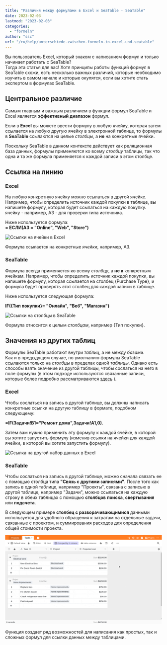 ```yaml
---
title: "Различия между формулами в Excel и SeaTable - SeaTable"
date: 2023-02-03
lastmod: "2023-02-03"
categories: 
  - "formeln"
author: "ssc"
url: "/ru/help/unterschiede-zwischen-formeln-in-excel-und-seatable"
---
```


Вы пользователь Excel, который знаком с написанием формул и только начинает работать с SeaTable?  
Тогда эта статья для вас! Хотя принципы работы функций формул в SeaTable схожи, есть несколько важных различий, которые необходимо изучить в самом начале и которые окупятся, если вы хотите стать экспертом в формулах SeaTable.

## Центральное различие

Самым главным и важным различием в функции формул SeaTable и Excel является **эффективный диапазон** формул.

Если в **Excel** вы можете ввести формулу в любую ячейку, которая затем ссылается на любую другую ячейку в электронной таблице, то формулы в **SeaTable** ссылаются на целые _столбцы_, а **не** на конкретные ячейки.

Поскольку SeaTable в данном контексте действует как реляционная база данных, формулы применяются ко всему _столбцу_ таблицы, так что одна и та же формула применяется к каждой записи в этом столбце.

## Ссылка на линию

### Excel

На любую конкретную ячейку можно ссылаться в другой ячейке. Например, чтобы определить источник каждой покупки в таблице, вы напишете формулу, которая будет ссылаться на каждую покупку.  
ячейку - например, A3 - для проверки типа источника.

Ниже используется формула:  
**\= ЕСЛИ(A3 = "Online", "Web", "Store")**

![Ссылки на ячейки в Excel](https://seatable.io/wp-content/uploads/2023/01/table-excel-vs.-seatable-1.png)

Формула ссылается на конкретные _ячейки_, например, A3.

### SeaTable

Формула всегда применяется ко всему _столбцу_, а **не к** конкретным ячейкам. Например, чтобы определить источник каждой покупки, вы напишете формулу, которая ссылается на столбец {Purchase Type}, и формула будет проверять этот столбец для каждой записи в таблице.

Ниже используется следующая формула:

**IF({Тип покупки}= "Онлайн", "Веб", "Магазин")**

![Ссылки на столбцы в SeaTable](https://seatable.io/wp-content/uploads/2023/01/table-excel-vs-seatable-2.png)

Формула относится к целым _столбцам_, например {Тип покупки}.

## Значения из других таблиц

Формулы SeaTable работают внутри _таблиц_, а не между _базами_.  
Как и в предыдущем случае, по умолчанию формулы SeaTable ссылаются только на _столбцы_ в пределах одной _таблицы_. Однако есть способы взять значение из другой таблицы, чтобы сослаться на него в поле формулы (в этом подходе используются связанные записи, которые более подробно рассматриваются [здесь](https://seatable.io/ru/docs/verknuepfungen/wie-man-tabellen-in-seatable-miteinander-verknuepft/) ).

### Excel

Чтобы сослаться на запись в другой таблице, вы должны написать конкретные ссылки на другую таблицу в формате, подобном следующему:

**\=IF(Задачи!B1="Ремонт дома",Задачи!A1,0).**

Затем вам нужно применить эту формулу к каждой ячейке, в которой вы хотите запустить формулу (изменив ссылки на ячейки для каждой ячейки, в которой вы хотите запустить формулу).

![Ссылка на другой набор данных в Excel](https://seatable.io/wp-content/uploads/2023/01/table-excel-vs-seatable-3.png)

### SeaTable

Чтобы сослаться на запись в другой таблице, можно сначала связать ее с помощью столбца типа **"Связь с другими записями"**. После того как запись в одной таблице, например "Проекты", связана с записью в другой таблице, например "Задачи", можно ссылаться на каждую строку в обеих таблицах с помощью **столбцов** **поиска**, **свертывания** или **подсчета**.

В следующем примере **столбец с разворачивающимися** данными используется для удобного обращения к затратам на отдельные задачи, связанные с проектом, и суммирования расходов для определения общей стоимости проекта.

![Столбец Rollup для ссылки на стоимость каждой задачи, связанной с проектом, и суммирования расходов для определения общей стоимости проекта.](images/reference-to-other-bases.gif)

Функция создает ряд возможностей для написания как простых, так и сложных формул для ссылки данных между таблицами.
